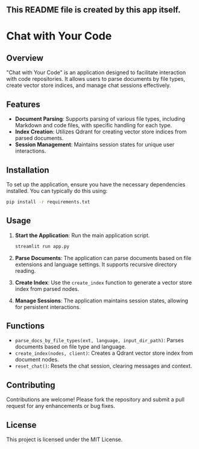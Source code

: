 This README file is created by this app itself.
---

# Chat with Your Code

## Overview

"Chat with Your Code" is an application designed to facilitate interaction with code repositories. It allows users to parse documents by file types, create vector store indices, and manage chat sessions effectively.

## Features

- **Document Parsing**: Supports parsing of various file types, including Markdown and code files, with specific handling for each type.
- **Index Creation**: Utilizes Qdrant for creating vector store indices from parsed documents.
- **Session Management**: Maintains session states for unique user interactions.

## Installation

To set up the application, ensure you have the necessary dependencies installed. You can typically do this using:

```bash
pip install -r requirements.txt
```

## Usage

1. **Start the Application**: Run the main application script.
   ```bash
   streamlit run app.py
   ```

2. **Parse Documents**: The application can parse documents based on file extensions and language settings. It supports recursive directory reading.

3. **Create Index**: Use the `create_index` function to generate a vector store index from parsed nodes.

4. **Manage Sessions**: The application maintains session states, allowing for persistent interactions.

## Functions

- `parse_docs_by_file_types(ext, language, input_dir_path)`: Parses documents based on file type and language.
- `create_index(nodes, client)`: Creates a Qdrant vector store index from document nodes.
- `reset_chat()`: Resets the chat session, clearing messages and context.

## Contributing

Contributions are welcome! Please fork the repository and submit a pull request for any enhancements or bug fixes.

## License

This project is licensed under the MIT License.
